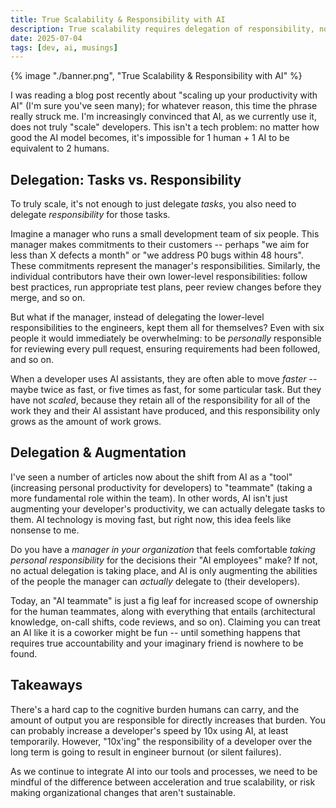 ```yaml
---
title: True Scalability & Responsibility with AI
description: True scalability requires delegation of responsibility, not just tasks.
date: 2025-07-04
tags: [dev, ai, musings]
---
```


{% image "./banner.png", "True Scalability & Responsibility with AI" %}

I was reading a blog post recently about "scaling up your productivity with AI" (I'm sure you've seen many); for whatever reason, this time the phrase really struck me. I'm increasingly convinced that AI, as we currently use it, does not truly "scale" developers. This isn't a tech problem: no matter how good the AI model becomes, it's impossible for 1 human + 1 AI to be equivalent to 2 humans.

## Delegation: Tasks vs. Responsibility

To truly scale, it's not enough to just delegate _tasks_, you also need to delegate _responsibility_ for those tasks.

Imagine a manager who runs a small development team of six people. This manager makes commitments to their customers -- perhaps "we aim for less than X defects a month" or "we address P0 bugs within 48 hours". These commitments represent the manager's responsibilities. Similarly, the individual contributors have their own lower-level responsibilities: follow best practices, run appropriate test plans, peer review changes before they merge, and so on.

But what if the manager, instead of delegating the lower-level responsibilities to the engineers, kept them all for themselves? Even with six people it would immediately be overwhelming: to be _personally_ responsible for reviewing every pull request, ensuring requirements had been followed, and so on.

When a developer uses AI assistants, they are often able to move _faster_ -- maybe twice as fast, or five times as fast, for some particular task. But they have not _scaled_, because they retain all of the responsibility for all of the work they and their AI assistant have produced, and this responsibility only grows as the amount of work grows.

## Delegation & Augmentation

I've seen a number of articles now about the shift from AI as a "tool" (increasing personal productivity for developers) to "teammate" (taking a more fundamental role within the team). In other words, AI isn't just augmenting your developer's productivity, we can actually delegate tasks to them. AI technology is moving fast, but right now, this idea feels like nonsense to me.

Do you have a _manager in your organization_ that feels comfortable _taking personal responsibility_ for the decisions their "AI employees" make? If not, no actual delegation is taking place, and AI is only augmenting the abilities of the people the manager can _actually_ delegate to (their developers).

Today, an "AI teammate" is just a fig leaf for increased scope of ownership for the human teammates, along with everything that entails (architectural knowledge, on-call shifts, code reviews, and so on). Claiming you can treat an AI like it is a coworker might be fun -- until something happens that requires true accountability and your imaginary friend is nowhere to be found.

## Takeaways

There's a hard cap to the cognitive burden humans can carry, and the amount of output you are responsible for directly increases that burden. You can probably increase a developer's speed by 10x using AI, at least temporarily. However, "10x'ing" the responsibility of a developer over the long term is going to result in engineer burnout (or silent failures).

As we continue to integrate AI into our tools and processes, we need to be mindful of the difference between acceleration and true scalability, or risk making organizational changes that aren't sustainable.
